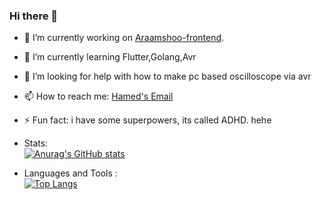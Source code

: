 ### Hi there 👋
- 🔭 I’m currently working on [Araamshoo-frontend](https://github.com/mohammadhprp/araam-sho-frontend).
- 🌱 I’m currently learning Flutter,Golang,Avr
- 🤔 I’m looking for help with how to make pc based oscilloscope via avr
- 📫 How to reach me: [Hamed's Email](Hamed.balanar@gmail.com)
- ⚡ Fun fact: i have some superpowers, its called ADHD. hehe
- Stats: <br />
[![Anurag's GitHub stats](https://github-readme-stats.vercel.app/api?username=Hamedblue1381)](https://github.com/anuraghazra/github-readme-stat)
 
- Languages and Tools : <br />
 [![Top Langs](https://github-readme-stats.vercel.app/api/top-langs/?username=Hamedblue1381&layout=compact)](https://github.com/Hamedblue1381/github-readme-stats)


<!--
**Hamedblue1381/Hamedblue1381** is a ✨ _special_ ✨ repository because its `README.md` (this file) appears on your GitHub profile.

Here are some ideas to get you started:

- 🔭 I’m currently working on Araamshoo-frontend
- 🌱 I’m currently learning Flutter,Golang,Avr
- 👯 I’m looking to collaborate on ...
- 🤔 I’m looking for help with how to make pc based oscilloscope via avr
- 💬 Ask me about ...
- 📫 How to reach me: Hamed.balanar@gmail.com
- 😄 Pronouns: He/Him
- ⚡ Fun fact: i have some superpowers, its called ADHD. hehe
-->
